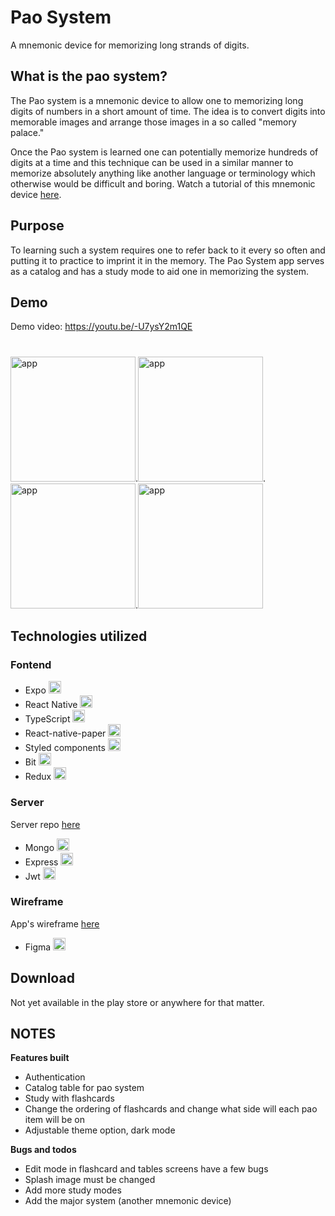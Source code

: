 # Pao System

A mnemonic device for memorizing long strands of digits.

## What is the pao system?

The Pao system is a mnemonic device to allow one to memorizing long digits of numbers in a short amount of time. The idea is to convert digits into memorable images and arrange those images in a so called "memory palace." 

Once the Pao system is learned one can potentially memorize hundreds of digits at a time and this technique can be used in a similar manner to memorize absolutely anything like another language or terminology which otherwise would be difficult and boring. Watch a tutorial of this mnemonic device [here](https://www.youtube.com/watch?v=R-gCm3gEFQE&feature=youtu.be&t=27).

## Purpose

To learning such a system requires one to refer back to it every so often and putting it to practice to imprint it in the memory. The Pao System app serves as a catalog and has a study mode to aid one in memorizing the system.

## Demo
Demo video:
https://youtu.be/-U7ysY2m1QE
#
<img src="https://i.ibb.co/XXPcnsB/Screenshot-20201006-210038-The-Pao-System.jpg" width="200" title="app">.<img src="https://i.ibb.co/brgFXS4/Screenshot-20200715-131741-The-Pao-System.jpg" width="200" title="app">.<img src="https://i.ibb.co/VmnpC2t/Screenshot-20201006-210056-The-Pao-System.jpg" width="200" title="app">.<img src="https://i.ibb.co/dtrkwNz/Screenshot-20200715-131803-The-Pao-System.jpg" width="200" title="app">



## Technologies utilized

### Fontend

- Expo <img src="https://i.ibb.co/DpkVZxY/expo.png" width="20" title="hover text">
- React Native <img src="https://i.ibb.co/0pNL1RX/react-Native-Logo.png" width="20" title="hover text">
- TypeScript <img src="https://gist.githubusercontent.com/FormidablePencil/08767773b974a5e26f84ddb558cda01f/raw/441a3b040130c35e3892eb3c8c4fe273cf0347dd/typescript.svg" width="20" title="hover text">
- React-native-paper <img src="https://i.ibb.co/wW3rbJh/paper-logo.png" width="20" title="hover text">
- Styled components <img src="https://i.ibb.co/1z3NJM3/styled-Components.png" width="20" title="hover text">
- Bit <img src="https://gist.githubusercontent.com/FormidablePencil/98f22385ae764b37fdd34ff6cd38ac90/raw/4940572e7ba49a15060e3ca65b80629facfa7928/bit.svg" width="20" title="hover text">
- Redux <img src="https://i.ibb.co/nDCsZTK/5848309bcef1014c0b5e4a9a.png" width="20" title="hover text">

### Server

Server repo [here](https://github.com/FormidablePencil/Pao-System-Server.git)

- Mongo <img src="https://i.ibb.co/W0vHXC6/mongodb2-11-29-47-PM.png" width="20" title="hover text">
- Express <img src="https://i.ibb.co/MDSSj8M/express-Logo.png" width="20" title="hover text">
- Jwt <img src="https://i.ibb.co/BLHrwnK/jwt.png" width="20" title="hover text">

### Wireframe

App's wireframe [here](https://www.figma.com/file/SIPzIKXeKUvyE44WJjnoH3/Pao) 

- Figma <img src="https://i.ibb.co/84nkKcK/Figma.png" width="20" title="hover text">

## Download

Not yet available in the play store or anywhere for that matter.

## NOTES

**Features built**

- Authentication
- Catalog table for pao system
- Study with flashcards
- Change the ordering of flashcards and change what side will each pao item will be on
- Adjustable theme option, dark mode

**Bugs and todos**

- Edit mode in flashcard and tables screens have a few bugs
- Splash image must be changed
- Add more study modes
- Add the major system (another mnemonic device)
